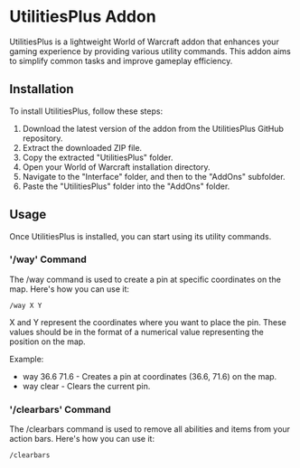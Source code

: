 # UtilitiesPlus Addon
UtilitiesPlus is a lightweight World of Warcraft addon that enhances your gaming experience by providing various utility commands. This addon aims to simplify common tasks and improve gameplay efficiency.

## Installation
To install UtilitiesPlus, follow these steps:
1. Download the latest version of the addon from the UtilitiesPlus GitHub repository.
2. Extract the downloaded ZIP file.
3. Copy the extracted "UtilitiesPlus" folder.
4. Open your World of Warcraft installation directory.
5. Navigate to the "Interface" folder, and then to the "AddOns" subfolder.
6. Paste the "UtilitiesPlus" folder into the "AddOns" folder.

## Usage
Once UtilitiesPlus is installed, you can start using its utility commands.

### '/way' Command
The /way command is used to create a pin at specific coordinates on the map. Here's how you can use it:
```
/way X Y
```
X and Y represent the coordinates where you want to place the pin. These values should be in the format of a numerical value representing the position on the map.

Example:
- way 36.6 71.6 - Creates a pin at coordinates (36.6, 71.6) on the map.
- way clear - Clears the current pin.


### '/clearbars' Command
The /clearbars command is used to remove all abilities and items from your action bars. Here's how you can use it:
```
/clearbars
```